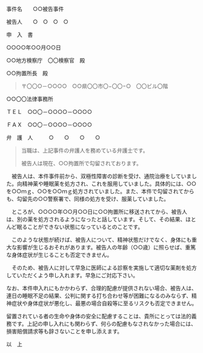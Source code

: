 事件名　　○○被告事件

被告人　　○　○　○　○

申　入　書

○○○○年○○月○○日

○○地方検察庁　〇〇検察官　殿

○○拘置所長　殿

> 〒〇〇○－○○○○　○○県〇〇市〇−〇〇−○　〇〇ビル〇階

○○〇〇法律事務所

ＴＥＬ　○○〇－○○○○－○○○○

ＦＡＸ　○○〇－○○○○－○○○○

弁　護　人　　　○　　○　　○　　○

> 当職は、上記事件の弁護人を務めている弁護士です。
>
> 被告人は現在、○○拘置所で勾留されております。

　被告人は、本件事件前から、双極性障害の診断を受け、通院治療をしていました。向精神薬や睡眠薬を処方され、これを服用していました。具体的には、○○を○○ｍｇ、○○を○○ｍｇ処方されていました。また、本件で勾留されてからも、勾留先の○○警察署で、同様の処方を受け、服薬していました。

　ところが、○○○○年○○月○○日に○○拘置所に移送されてから、被告人は、別の薬を処方されるようになったと話しています。そして、その結果、ほとんど眠ることができない状態になっているとのことです。

　このような状態が続けば、被告人について、精神状態だけでなく、身体にも重大な影響が生じるおそれがあります。被告人の年齢（○○歳）に照らせば、重篤な身体症状が生じることも否定できません。

　そのため、被告人に対して早急に医師による診察を実施して適切な薬剤を処方していただくよう申し入れます。早急にご対応下さい。

なお、本件申入れにもかかわらず、合理的配慮が提供されない場合、被告人は、連日の睡眠不足の結果、公判に関する打ち合わせ等が困難になるのみならず、精神症状や身体症状が悪化し、最悪の場合自殺等に至るリスクも否定できません。

留置されている者の生命や身体の安全に配慮することは、貴所にとっては法的義務です。上記の申し入れにも関わらず、何らの配慮もなされなかった場合には、損害賠償請求等も辞さないことを申し添えます。

以　上
